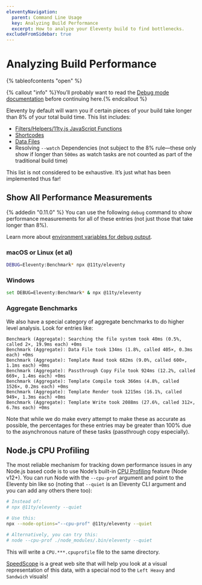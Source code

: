 ```yaml
---
eleventyNavigation:
  parent: Command Line Usage
  key: Analyzing Build Performance
  excerpt: How to analyze your Eleventy build to find bottlenecks.
excludeFromSidebar: true
---
```

# Analyzing Build Performance

{% tableofcontents "open" %}

{% callout "info" %}You’ll probably want to read the <a href="/docs/debugging/">Debug mode documentation</a> before continuing here.{% endcallout %}

Eleventy by default will warn you if certain pieces of your build take longer than 8% of your total build time. This list includes:

- [Filters/Helpers/11ty.js JavaScript Functions](/docs/filters/)
- [Shortcodes](/docs/shortcodes/)
- [Data Files](/docs/data/)
- Resolving `--watch` Dependencies (not subject to the 8% rule—these only show if longer than `500ms` as watch tasks are not counted as part of the traditional build time)

This list is not considered to be exhaustive. It’s just what has been implemented thus far!

## Show All Performance Measurements

{% addedin "0.11.0" %} You can use the following `debug` command to show performance measurements for all of these entries (not just those that take longer than 8%).

Learn more about [environment variables for debug output](/docs/debugging/#commands).

### macOS or Linux (et al)

```bash
DEBUG=Eleventy:Benchmark* npx @11ty/eleventy
```

### Windows

```bash
set DEBUG=Eleventy:Benchmark* & npx @11ty/eleventy
```

### Aggregate Benchmarks

We also have a special category of aggregate benchmarks to do higher level analysis. Look for entries like:

```
Benchmark (Aggregate): Searching the file system took 40ms (0.5%, called 2×, 19.9ms each) +0ms
Benchmark (Aggregate): Data File took 134ms (1.8%, called 405×, 0.3ms each) +0ms
Benchmark (Aggregate): Template Read took 682ms (9.0%, called 600×, 1.1ms each) +0ms
Benchmark (Aggregate): Passthrough Copy File took 924ms (12.2%, called 669×, 1.4ms each) +0ms
Benchmark (Aggregate): Template Compile took 366ms (4.8%, called 1526×, 0.2ms each) +0ms
Benchmark (Aggregate): Template Render took 1215ms (16.1%, called 949×, 1.3ms each) +0ms
Benchmark (Aggregate): Template Write took 2088ms (27.6%, called 312×, 6.7ms each) +0ms
```

Note that while we do make every attempt to make these as accurate as possible, the percentages for these entries may be greater than 100% due to the asynchronous nature of these tasks (passthrough copy especially).

## Node.js CPU Profiling <span id="node-js-profiling"></span>

The most reliable mechanism for tracking down performance issues in any Node.js based code is to use Node’s built-in [CPU Profiling](https://nodejs.org/docs/latest/api/cli.html#--cpu-prof) feature (Node v12+). You can run Node with the `--cpu-prof` argument and point to the Eleventy bin like so (noting that `--quiet` is an Eleventy CLI argument and you can add any others there too):

```sh
# Instead of:
# npx @11ty/eleventy --quiet

# Use this:
npx --node-options="--cpu-prof" @11ty/eleventy --quiet

# Alternatively, you can try this:
# node --cpu-prof ./node_modules/.bin/eleventy --quiet
```

This will write a `CPU.***.cpuprofile` file to the same directory.

[SpeedScope](https://www.speedscope.app/) is a great web site that will help you look at a visual representation of this data, with a special nod to the `Left Heavy` and `Sandwich` visuals!